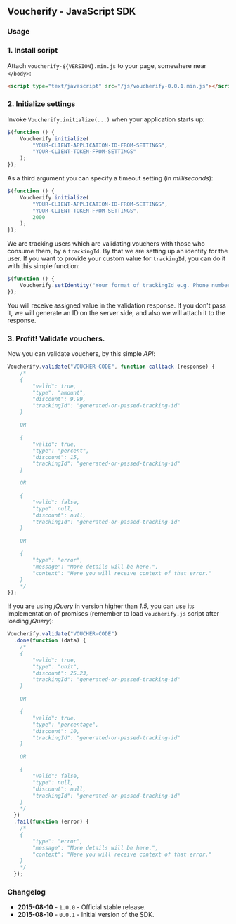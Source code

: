 ## Voucherify - JavaScript SDK

### Usage

### 1. Install script

Attach `voucherify-${VERSION}.min.js` to your page, somewhere near `</body>`:

```html
<script type="text/javascript" src="/js/voucherify-0.0.1.min.js"></script>
```

### 2. Initialize settings

Invoke `Voucherify.initialize(...)` when your application starts up:

```javascript
$(function () {
    Voucherify.initialize(
        "YOUR-CLIENT-APPLICATION-ID-FROM-SETTINGS",
        "YOUR-CLIENT-TOKEN-FROM-SETTINGS"
    );
});
```

As a third argument you can specify a timeout setting (in *milliseconds*):

```javascript
$(function () {
    Voucherify.initialize(
        "YOUR-CLIENT-APPLICATION-ID-FROM-SETTINGS",
        "YOUR-CLIENT-TOKEN-FROM-SETTINGS",
        2000
    );
});
```

We are tracking users which are validating vouchers with those who consume them, by a `trackingId`. By that we are setting up an identity for the user. If you want to provide your custom value for `trackingId`, you can do it with this simple function:

```javascript
$(function () {
    Voucherify.setIdentity("Your format of trackingId e.g. Phone number or Email address.");
});
```

You will receive assigned value in the validation response. If you don't pass it, we will generate an ID on the server side, and also we will attach it to the response.

### 3. Profit! Validate vouchers.

Now you can validate vouchers, by this simple *API*:

```javascript
Voucherify.validate("VOUCHER-CODE", function callback (response) {
    /*
    {
        "valid": true,
        "type": "amount",
        "discount": 9.99,
        "trackingId": "generated-or-passed-tracking-id"
    }

    OR

    {
        "valid": true,
        "type": "percent",
        "discount": 15,
        "trackingId": "generated-or-passed-tracking-id"
    }

    OR

    {
        "valid": false,
        "type": null,
        "discount": null,
        "trackingId": "generated-or-passed-tracking-id"
    }

    OR

    {
        "type": "error",
        "message": "More details will be here.",
        "context": "Here you will receive context of that error."
    }
    */
});
```

If you are using *jQuery* in version higher than *1.5*, you can use its implementation of promises (remember to load `voucherify.js` script after loading *jQuery*):

```javascript
Voucherify.validate("VOUCHER-CODE")
  .done(function (data) {
    /*
    {
        "valid": true,
        "type": "unit",
        "discount": 25.23,
        "trackingId": "generated-or-passed-tracking-id"
    }

    OR

    {
        "valid": true,
        "type": "percentage",
        "discount": 10,
        "trackingId": "generated-or-passed-tracking-id"
    }

    OR

    {
        "valid": false,
        "type": null,
        "discount": null,
        "trackingId": "generated-or-passed-tracking-id"
    }
    */
  })
  .fail(function (error) {
    /*
    {
        "type": "error",
        "message": "More details will be here.",
        "context": "Here you will receive context of that error."
    }
    */
  });
```

### Changelog

- **2015-08-10** - `1.0.0` - Official stable release.
- **2015-08-10** - `0.0.1` - Initial version of the SDK.
